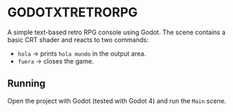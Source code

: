 # GODOTXTRETRORPG

A simple text-based retro RPG console using Godot. The scene contains a basic CRT shader and reacts to two commands:

* `hola` &rarr; prints `hola mundo` in the output area.
* `fuera` &rarr; closes the game.

## Running

Open the project with Godot (tested with Godot 4) and run the `Main` scene.
